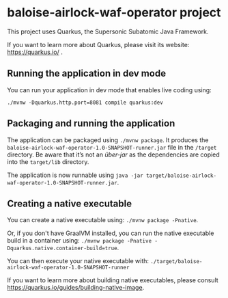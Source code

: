 # baloise-airlock-waf-operator project

This project uses Quarkus, the Supersonic Subatomic Java Framework.

If you want to learn more about Quarkus, please visit its website: https://quarkus.io/ .

## Running the application in dev mode

You can run your application in dev mode that enables live coding using:
```
./mvnw -Dquarkus.http.port=8081 compile quarkus:dev
```

## Packaging and running the application

The application can be packaged using `./mvnw package`.
It produces the `baloise-airlock-waf-operator-1.0-SNAPSHOT-runner.jar` file in the `/target` directory.
Be aware that it’s not an _über-jar_ as the dependencies are copied into the `target/lib` directory.

The application is now runnable using `java -jar target/baloise-airlock-waf-operator-1.0-SNAPSHOT-runner.jar`.

## Creating a native executable

You can create a native executable using: `./mvnw package -Pnative`.

Or, if you don't have GraalVM installed, you can run the native executable build in a container using: `./mvnw package -Pnative -Dquarkus.native.container-build=true`.

You can then execute your native executable with: `./target/baloise-airlock-waf-operator-1.0-SNAPSHOT-runner`

If you want to learn more about building native executables, please consult https://quarkus.io/guides/building-native-image.